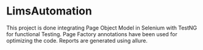 # LimsAutomation
This project is done integrating Page Object Model in Selenium with TestNG for functional Testing. 
Page Factory annotations have been used for optimizing the code.
Reports are generated using allure.
